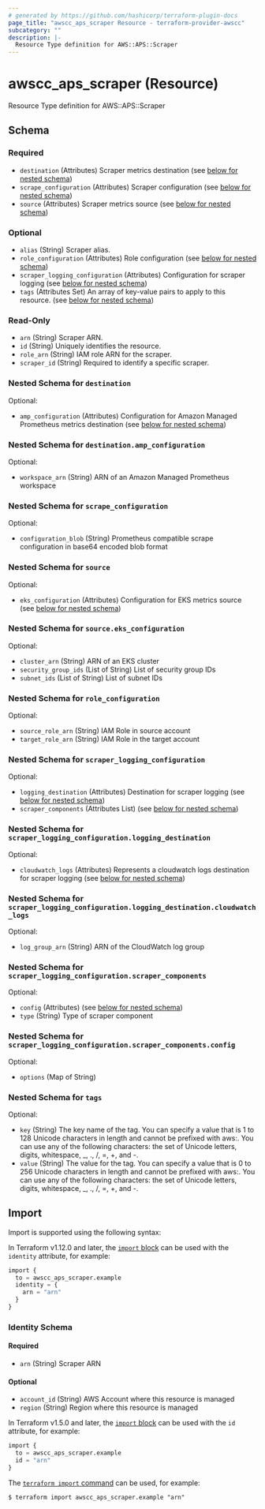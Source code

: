 ```yaml
---
# generated by https://github.com/hashicorp/terraform-plugin-docs
page_title: "awscc_aps_scraper Resource - terraform-provider-awscc"
subcategory: ""
description: |-
  Resource Type definition for AWS::APS::Scraper
---
```


# awscc_aps_scraper (Resource)

Resource Type definition for AWS::APS::Scraper



<!-- schema generated by tfplugindocs -->
## Schema

### Required

- `destination` (Attributes) Scraper metrics destination (see [below for nested schema](#nestedatt--destination))
- `scrape_configuration` (Attributes) Scraper configuration (see [below for nested schema](#nestedatt--scrape_configuration))
- `source` (Attributes) Scraper metrics source (see [below for nested schema](#nestedatt--source))

### Optional

- `alias` (String) Scraper alias.
- `role_configuration` (Attributes) Role configuration (see [below for nested schema](#nestedatt--role_configuration))
- `scraper_logging_configuration` (Attributes) Configuration for scraper logging (see [below for nested schema](#nestedatt--scraper_logging_configuration))
- `tags` (Attributes Set) An array of key-value pairs to apply to this resource. (see [below for nested schema](#nestedatt--tags))

### Read-Only

- `arn` (String) Scraper ARN.
- `id` (String) Uniquely identifies the resource.
- `role_arn` (String) IAM role ARN for the scraper.
- `scraper_id` (String) Required to identify a specific scraper.

<a id="nestedatt--destination"></a>
### Nested Schema for `destination`

Optional:

- `amp_configuration` (Attributes) Configuration for Amazon Managed Prometheus metrics destination (see [below for nested schema](#nestedatt--destination--amp_configuration))

<a id="nestedatt--destination--amp_configuration"></a>
### Nested Schema for `destination.amp_configuration`

Optional:

- `workspace_arn` (String) ARN of an Amazon Managed Prometheus workspace



<a id="nestedatt--scrape_configuration"></a>
### Nested Schema for `scrape_configuration`

Optional:

- `configuration_blob` (String) Prometheus compatible scrape configuration in base64 encoded blob format


<a id="nestedatt--source"></a>
### Nested Schema for `source`

Optional:

- `eks_configuration` (Attributes) Configuration for EKS metrics source (see [below for nested schema](#nestedatt--source--eks_configuration))

<a id="nestedatt--source--eks_configuration"></a>
### Nested Schema for `source.eks_configuration`

Optional:

- `cluster_arn` (String) ARN of an EKS cluster
- `security_group_ids` (List of String) List of security group IDs
- `subnet_ids` (List of String) List of subnet IDs



<a id="nestedatt--role_configuration"></a>
### Nested Schema for `role_configuration`

Optional:

- `source_role_arn` (String) IAM Role in source account
- `target_role_arn` (String) IAM Role in the target account


<a id="nestedatt--scraper_logging_configuration"></a>
### Nested Schema for `scraper_logging_configuration`

Optional:

- `logging_destination` (Attributes) Destination for scraper logging (see [below for nested schema](#nestedatt--scraper_logging_configuration--logging_destination))
- `scraper_components` (Attributes List) (see [below for nested schema](#nestedatt--scraper_logging_configuration--scraper_components))

<a id="nestedatt--scraper_logging_configuration--logging_destination"></a>
### Nested Schema for `scraper_logging_configuration.logging_destination`

Optional:

- `cloudwatch_logs` (Attributes) Represents a cloudwatch logs destination for scraper logging (see [below for nested schema](#nestedatt--scraper_logging_configuration--logging_destination--cloudwatch_logs))

<a id="nestedatt--scraper_logging_configuration--logging_destination--cloudwatch_logs"></a>
### Nested Schema for `scraper_logging_configuration.logging_destination.cloudwatch_logs`

Optional:

- `log_group_arn` (String) ARN of the CloudWatch log group



<a id="nestedatt--scraper_logging_configuration--scraper_components"></a>
### Nested Schema for `scraper_logging_configuration.scraper_components`

Optional:

- `config` (Attributes) (see [below for nested schema](#nestedatt--scraper_logging_configuration--scraper_components--config))
- `type` (String) Type of scraper component

<a id="nestedatt--scraper_logging_configuration--scraper_components--config"></a>
### Nested Schema for `scraper_logging_configuration.scraper_components.config`

Optional:

- `options` (Map of String)




<a id="nestedatt--tags"></a>
### Nested Schema for `tags`

Optional:

- `key` (String) The key name of the tag. You can specify a value that is 1 to 128 Unicode characters in length and cannot be prefixed with aws:. You can use any of the following characters: the set of Unicode letters, digits, whitespace, _, ., /, =, +, and -.
- `value` (String) The value for the tag. You can specify a value that is 0 to 256 Unicode characters in length and cannot be prefixed with aws:. You can use any of the following characters: the set of Unicode letters, digits, whitespace, _, ., /, =, +, and -.

## Import

Import is supported using the following syntax:

In Terraform v1.12.0 and later, the [`import` block](https://developer.hashicorp.com/terraform/language/import) can be used with the `identity` attribute, for example:

```terraform
import {
  to = awscc_aps_scraper.example
  identity = {
    arn = "arn"
  }
}
```

<!-- schema generated by tfplugindocs -->
### Identity Schema

#### Required

- `arn` (String) Scraper ARN

#### Optional

- `account_id` (String) AWS Account where this resource is managed
- `region` (String) Region where this resource is managed

In Terraform v1.5.0 and later, the [`import` block](https://developer.hashicorp.com/terraform/language/import) can be used with the `id` attribute, for example:

```terraform
import {
  to = awscc_aps_scraper.example
  id = "arn"
}
```

The [`terraform import` command](https://developer.hashicorp.com/terraform/cli/commands/import) can be used, for example:

```shell
$ terraform import awscc_aps_scraper.example "arn"
```
